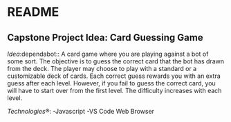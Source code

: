 # README
## Capstone Project Idea: Card Guessing Game
*Idea*:dependabot:: 
A card game where you are playing against a bot of some sort. The objective is to guess the correct card that the bot has drawn from the deck. The player may choose to play with a standard or a customizable deck of cards. Each correct guess rewards you with an extra guess after each level. However, if you fail to guess the correct card, you will have to start over from the first level. The difficulty increases with each level.

*Technologies*:registered::
-Javascript
-VS Code
Web Browser

